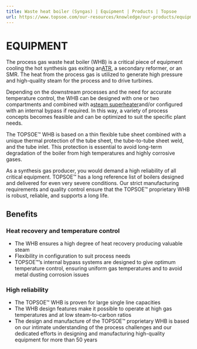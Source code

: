 ```yaml
---
title: Waste heat boiler (Syngas) | Equipment | Products | Topsoe
url: https://www.topsoe.com/our-resources/knowledge/our-products/equipment/waste-heat-boiler-syngas#main-content
---
```


# EQUIPMENT

The process gas waste heat boiler (WHB) is a critical piece of equipment cooling the hot synthesis gas exiting an[ATR](/products/equipment/syncortm-autothermal-reformer-atr), a secondary reformer, or an SMR. The heat from the process gas is utilized to generate high pressure and high-quality steam for the process and to drive turbines.

Depending on the downstream processes and the need for accurate temperature control, the WHB can be designed with one or two compartments and combined with a[steam superheater](/products/equipment/steam-superheaters-ammonia-and-methanol)and/or configured with an internal bypass if required. In this way, a variety of process concepts becomes feasible and can be optimized to suit the specific plant needs.

The TOPSOE™ WHB is based on a thin flexible tube sheet combined with a unique thermal protection of the tube sheet, the tube-to-tube sheet weld, and the tube inlet. This protection is essential to avoid long-term degradation of the boiler from high temperatures and highly corrosive gases.

As a synthesis gas producer, you would demand a high reliability of all critical equipment. TOPSOE™ has a long reference list of boilers designed and delivered for even very severe conditions. Our strict manufacturing requirements and quality control ensure that the TOPSOE™ proprietary WHB is robust, reliable, and supports a long life.

## Benefits

### Heat recovery and temperature control

- The WHB ensures a high degree of heat recovery producing valuable steam
- Flexibility in configuration to suit process needs
- TOPSOE™’s internal bypass systems are designed to give optimum temperature control, ensuring uniform gas temperatures and to avoid metal dusting corrosion issues

### High reliability

- The TOPSOE™ WHB is proven for large single line capacities
- The WHB design features make it possible to operate at high gas temperatures and at low steam-to-carbon ratios
- The design and manufacture of the TOPSOE™ proprietary WHB is based on our intimate understanding of the process challenges and our dedicated efforts in designing and manufacturing high-quality equipment for more than 50 years